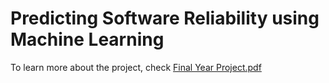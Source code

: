 # Predicting Software Reliability using Machine Learning

To learn more about the project, check [Final Year Project.pdf](https://github.com/AvinashRavichandran/BatAlgorithm/blob/master/Final%20Year%20Project.pdf)
